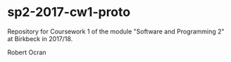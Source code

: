 # sp2-2017-cw1-proto
Repository for Coursework 1 of the module "Software and Programming 2"
at Birkbeck in 2017/18.

Robert Ocran